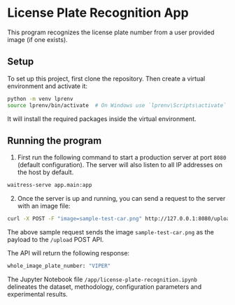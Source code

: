 # License Plate Recognition App

This program recognizes the license plate number from a user provided image (if one exists).

## Setup

To set up this project, first clone the repository. Then create a virtual environment and activate it:

```bash
python -m venv lprenv
source lprenv/bin/activate  # On Windows use `lprenv\Scripts\activate`
```

It will install the required packages inside the virtual environment.

## Running the program

1. First run the following command to start a production server at port `8080` (default configuration). The server will also listen to all IP addresses on the host by default.

```bash
waitress-serve app.main:app
```

2. Once the server is up and running, you can send a request to the server with an image file:

```bash
curl -X POST -F "image=sample-test-car.png" http://127.0.0.1:8080/upload
```

The above sample request sends the image `sample-test-car.png` as the payload to the `/upload` POST API.

The API will return the following response:

```bash
whole_image_plate_number: "VIPER"
```

The Jupyter Notebook file `/app/license-plate-recognition.ipynb` delineates the dataset, methodology, configuration parameters and experimental results.
